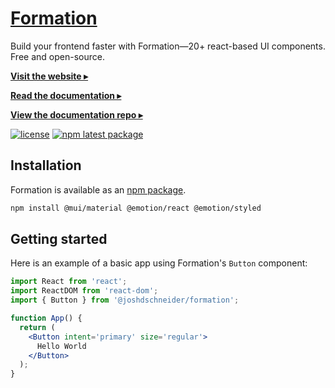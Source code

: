 # [Formation](https://formation.fyi/)

Build your frontend faster with Formation—20+ react-based UI components. Free and open-source.

[**Visit the website ▸**](http://formation.fyi/)

[**Read the documentation ▸**](http://formation.fyi/docs/)

[**View the documentation repo ▸**](https://github.com/joshdschneider/docs)
<br />

[![license](https://img.shields.io/badge/license-MIT-blue.svg)](https://github.com/joshdschneider/docs/blob/main/LICENSE)
[![npm latest package](https://img.shields.io/npm/v/@joshdschneider/formation/latest.svg)](https://www.npmjs.com/package/@joshdschneider/formation)
<br />

## Installation

Formation is available as an [npm package](https://www.npmjs.com/package/@joshdschneider/formation).

```sh
npm install @mui/material @emotion/react @emotion/styled
```

## Getting started

Here is an example of a basic app using Formation's `Button` component:

```jsx
import React from 'react';
import ReactDOM from 'react-dom';
import { Button } from '@joshdschneider/formation';

function App() {
  return (
    <Button intent='primary' size='regular'>
      Hello World
    </Button>
  );
}
```
